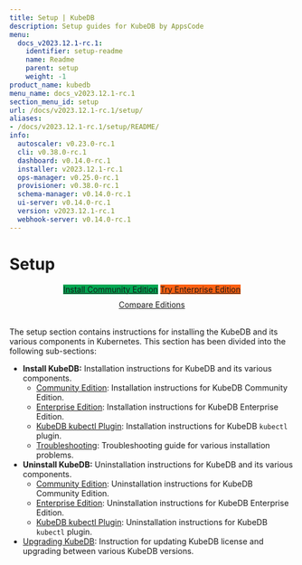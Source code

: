 ```yaml
---
title: Setup | KubeDB
description: Setup guides for KubeDB by AppsCode
menu:
  docs_v2023.12.1-rc.1:
    identifier: setup-readme
    name: Readme
    parent: setup
    weight: -1
product_name: kubedb
menu_name: docs_v2023.12.1-rc.1
section_menu_id: setup
url: /docs/v2023.12.1-rc.1/setup/
aliases:
- /docs/v2023.12.1-rc.1/setup/README/
info:
  autoscaler: v0.23.0-rc.1
  cli: v0.38.0-rc.1
  dashboard: v0.14.0-rc.1
  installer: v2023.12.1-rc.1
  ops-manager: v0.25.0-rc.1
  provisioner: v0.38.0-rc.1
  schema-manager: v0.14.0-rc.1
  ui-server: v0.14.0-rc.1
  version: v2023.12.1-rc.1
  webhook-server: v0.14.0-rc.1
---
```


# Setup

<div style="text-align: center;">
  <a class="button is-link is-medium is-active has-text-weight-normal" href="/docs/v2023.12.1-rc.1/setup/install/community" style="background:#00A651; width: 18rem;">Install Community Edition</a>
  <a class="button is-info is-medium is-active has-text-weight-normal" href="/docs/v2023.12.1-rc.1/setup/install/enterprise"  style="background:#FC6011; width: 18rem;">Try Enterprise Edition</a>
  <a style="margin-top: 10px; display: block;" href="https://kubedb.com/pricing/">Compare Editions</a>
</div>
<br>

The setup section contains instructions for installing the KubeDB and its various components in Kubernetes. This section has been divided into the following sub-sections:

- **Install KubeDB:** Installation instructions for KubeDB and its various components.
  - [Community Edition](/docs/v2023.12.1-rc.1/setup/install/community): Installation instructions for KubeDB Community Edition.
  - [Enterprise Edition](/docs/v2023.12.1-rc.1/setup/install/enterprise): Installation instructions for KubeDB Enterprise Edition.
  - [KubeDB kubectl Plugin](/docs/v2023.12.1-rc.1/setup/install/kubectl_plugin): Installation instructions for KubeDB `kubectl` plugin.
  - [Troubleshooting](/docs/v2023.12.1-rc.1/setup/install/troubleshoting): Troubleshooting guide for various installation problems.
- **Uninstall KubeDB:** Uninstallation instructions for KubeDB and its various components.
  - [Community Edition](/docs/v2023.12.1-rc.1/setup/uninstall/community): Uninstallation instructions for KubeDB Community Edition.
  - [Enterprise Edition](/docs/v2023.12.1-rc.1/setup/uninstall/enterprise): Uninstallation instructions for KubeDB Enterprise Edition.
  - [KubeDB kubectl Plugin](/docs/v2023.12.1-rc.1/setup/uninstall/kubectl_plugin): Uninstallation instructions for KubeDB `kubectl` plugin.
- [Upgrading KubeDB](/docs/v2023.12.1-rc.1/setup/upgrade/): Instruction for updating KubeDB license and upgrading between various KubeDB versions.

